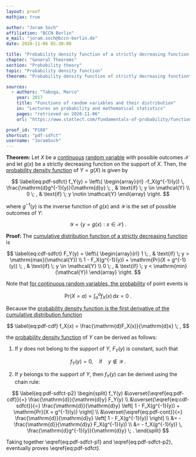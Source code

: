 ```yaml
---
layout: proof
mathjax: true

author: "Joram Soch"
affiliation: "BCCN Berlin"
e_mail: "joram.soch@bccn-berlin.de"
date: 2020-11-06 05:30:00

title: "Probability density function of a strictly decreasing function of a continuous random variable"
chapter: "General Theorems"
section: "Probability theory"
topic: "Probability density function"
theorem: "Probability density function of strictly decreasing function"

sources:
  - authors: "Taboga, Marco"
    year: 2017
    title: "Functions of random variables and their distribution"
    in: "Lectures on probability and mathematical statistics"
    pages: "retrieved on 2020-11-06"
    url: "https://www.statlect.com/fundamentals-of-probability/functions-of-random-variables-and-their-distribution#hid7"

proof_id: "P188"
shortcut: "pdf-sdfct"
username: "JoramSoch"
---
```



**Theorem:** Let $X$ be a [continuous](/D/rvar-disc) [random variable](/D/rvar) with possible outcomes $\mathcal{X}$ and let $g(x)$ be a strictly decreasing function on the support of $X$. Then, the [probability density function](/D/pdf) of $Y = g(X)$ is given by

$$ \label{eq:pdf-sdfct}
f_Y(y) = \left\{
\begin{array}{rl}
-f_X(g^{-1}(y)) \, \frac{\mathrm{d}g^{-1}(y)}{\mathrm{d}y} \; , & \text{if} \; y \in \mathcal{Y} \\
0 \; , & \text{if} \; y \notin \mathcal{Y}
\end{array}
\right.
$$

where $g^{-1}(y)$ is the inverse function of $g(x)$ and $\mathcal{Y}$ is the set of possible outcomes of $Y$:

$$ \label{eq:Y-range}
\mathcal{Y} = \left\lbrace y = g(x): x \in \mathcal{X} \right\rbrace \; .
$$


**Proof:** The [cumulative distribution function of a strictly decreasing function](/P/cdf-sdfct) is

$$ \label{eq:cdf-sdfct}
F_Y(y) = \left\{
\begin{array}{rl}
1 \; , & \text{if} \; y > \mathrm{max}(\mathcal{Y}) \\
1 - F_X(g^{-1}(y)) + \mathrm{Pr}(X = g^{-1}(y)) \; , & \text{if} \; y \in \mathcal{Y} \\
0 \; , & \text{if} \; y < \mathrm{min}(\mathcal{Y})
\end{array}
\right.
$$

Note that [for continuous random variables, the probability](/D/pdf) of point events is

$$ \label{eq:pdf-cont}
\mathrm{Pr}(X = a) = \int_a^a f_X(x) \, \mathrm{d}x = 0 \; .
$$

Because the [probability density function is the first derivative of the cumulative distribution function](/P/pdf-cdf)

$$ \label{eq:pdf-cdf}
f_X(x) = \frac{\mathrm{d}F_X(x)}{\mathrm{d}x} \; ,
$$

the [probability density function](/D/pdf) of $Y$ can be derived as follows:

1) If $y$ does not belong to the support of $Y$, $F_Y(y)$ is constant, such that

$$ \label{eq:pdf-sdfct-p1}
f_Y(y) = 0, \quad \text{if} \quad y \notin \mathcal{Y} \; .
$$

2) If $y$ belongs to the support of $Y$, then $f_Y(y)$ can be derived using the chain rule:

$$ \label{eq:pdf-sdfct-p2}
\begin{split}
f_Y(y) &\overset{\eqref{eq:pdf-cdf}}{=} \frac{\mathrm{d}}{\mathrm{d}y} F_Y(y) \\
&\overset{\eqref{eq:cdf-sdfct}}{=} \frac{\mathrm{d}}{\mathrm{d}y} \left[ 1 - F_X(g^{-1}(y)) + \mathrm{Pr}(X = g^{-1}(y)) \right] \\
&\overset{\eqref{eq:pdf-cont}}{=} \frac{\mathrm{d}}{\mathrm{d}y} \left[ 1 - F_X(g^{-1}(y)) \right] \\
&= -\frac{\mathrm{d}}{\mathrm{d}y} F_X(g^{-1}(y)) \\
&= - f_X(g^{-1}(y)) \, \frac{\mathrm{d}g^{-1}(y)}{\mathrm{d}y} \; .
\end{split}
$$

Taking together \eqref{eq:pdf-sdfct-p1} and \eqref{eq:pdf-sdfct-p2}, eventually proves \eqref{eq:pdf-sdfct}.